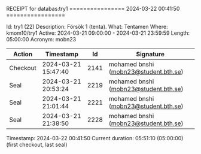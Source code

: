 RECEIPT for databas:try1
================ 2024-03-22 00:41:50 =================

Id:          try1 (22)
Description: Försök 1 (tenta).
What:        Tentamen
Where:       kmom10/try1
Active:      2024-03-21 09:00:00 - 2024-03-21 23:59:59
Length:      05:00:00
Acronym:     mobn23

| Action   | Timestamp           | Id    | Signature |
|----------|---------------------|-------|-----------|
| Checkout | 2024-03-21 15:47:40 |  2141 | mohamed bnshi (mobn23@student.bth.se) |
| Seal     | 2024-03-21 20:53:24 |  2219 | mohamed bnshi (mobn23@student.bth.se) |
| Seal     | 2024-03-21 21:01:44 |  2221 | mohamed bnshi (mobn23@student.bth.se) |
| Seal     | 2024-03-21 21:38:50 |  2228 | mohamed bnshi (mobn23@student.bth.se) |

Timestamp:        2024-03-22 00:41:50
Current duration: 05:51:10 (05:00:00) (first checkout, last seal)

